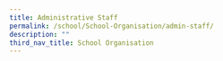 ```yaml
---
title: Administrative Staff
permalink: /school/School-Organisation/admin-staff/
description: ""
third_nav_title: School Organisation
---
```

